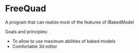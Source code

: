 # FreeQuad
A program that can realize most of the features of IBakedModel

Goals and principles:
- To allow to use maximum abilities of baked models
- Comfortable 3d editor

